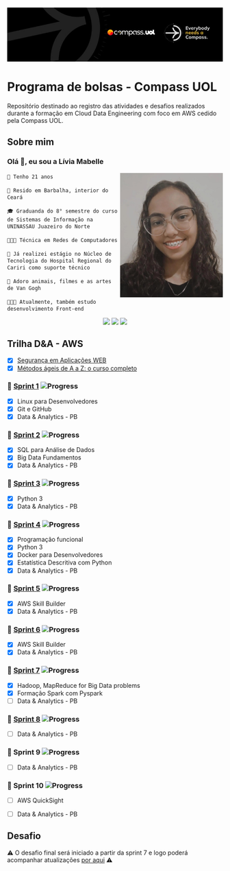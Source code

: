 ![Banner da Compass UOL](imagens/banner-compass.jpeg)

# Programa de bolsas - Compass UOL

Repositório destinado ao registro das atividades e desafios realizados durante a formação em Cloud Data Engineering com foco em AWS cedido pela Compass UOL. 


## Sobre mim

### Olá 👋, eu sou a **Lívia Mabelle**

<img align="right" src="imagens/minha-foto.jpeg" width="240"/>

```
🎂 Tenho 21 anos

📌 Resido em Barbalha, interior do Ceará

🎓 Graduanda do 8° semestre do curso de Sistemas de Informação na UNINASSAU Juazeiro do Norte

👩🏽‍🎓 Técnica em Redes de Computadores 

🏥 Já realizei estágio no Núcleo de Tecnologia do Hospital Regional do Cariri como suporte técnico

🌻 Adoro animais, filmes e as artes de Van Gogh

👩🏽‍💻 Atualmente, também estudo desenvolvimento Front-end

```

<div align="center"> 
  <a href = "mailto:liviamabelle@gmail.com"><img src="https://img.shields.io/badge/Gmail-D14836?style=for-the-badge&logo=gmail&logoColor=white" target="_blank"></a>
  <a href="https://www.linkedin.com/in/livia--alves" target="_blank"><img src="https://img.shields.io/badge/LinkedIn-0077B5?style=for-the-badge&logo=linkedin&logoColor=white" target="_blank"></a> 
  <a href="mailto:livia.alves.pb@compasso.com.br" target="_blank"><img src="https://img.shields.io/badge/Microsoft_Outlook-0078D4?style=for-the-badge&logo=microsoft-outlook&logoColor=white" target="_blank"></a> 
</div> 

## Trilha D&A - AWS 

- [x] [Segurança em Aplicações WEB](imagens/certificado-segurança-web.jpg)
- [x] [Métodos ágeis de A a Z: o curso completo](imagens/certificado-metodos-ageis.jpg)

### 🧩 [Sprint 1](sprint_1/README.md) ![Progress](https://progress-bar.dev/100/)


- [x] Linux para Desenvolvedores
- [x] Git e GitHub
- [X] Data & Analytics - PB

### 🧩 [Sprint 2](sprint_2/README.md) ![Progress](https://progress-bar.dev/100/)
- [x] SQL para Análise de Dados
- [x] Big Data Fundamentos 
- [x] Data & Analytics - PB

### 🧩 [Sprint 3](sprint_3/README.md) ![Progress](https://progress-bar.dev/100/)
- [x] Python 3
- [x] Data & Analytics - PB

### 🧩 [Sprint 4](sprint_4/README.md) ![Progress](https://progress-bar.dev/100/)
- [x] Programação funcional 
- [x] Python 3
- [x] Docker para Desenvolvedores
- [x] Estatística Descritiva com Python
- [x] Data & Analytics - PB

### 🧩 [Sprint 5](sprint_5/README.md) ![Progress](https://progress-bar.dev/100/)
- [x] AWS Skill Builder
- [x] Data & Analytics - PB

### 🧩 [Sprint 6](sprint_6/README.md) ![Progress](https://progress-bar.dev/100/)
- [x] AWS Skill Builder
- [x] Data & Analytics - PB

### 🧩 [Sprint 7](sprint_7/README.md) ![Progress](https://progress-bar.dev/75/)
- [x] Hadoop, MapReduce for Big Data problems
- [x] Formação Spark com Pyspark
- [ ] Data & Analytics - PB

### 🧩 [Sprint 8](sprint_8/README.md) ![Progress](https://progress-bar.dev/0/)
- [ ] Data & Analytics - PB

### 🧩 Sprint 9 ![Progress](https://progress-bar.dev/0/)
- [ ] Data & Analytics - PB

### 🧩 Sprint 10 ![Progress](https://progress-bar.dev/0/)
- [ ] AWS QuickSight
- [ ] Data & Analytics - PB


## Desafio

⚠️ O desafio final será iniciado a partir da sprint 7 e logo poderá acompanhar atualizações [por aqui](desafio/README.md) ⚠️

#
